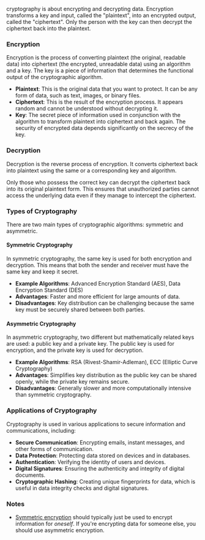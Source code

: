cryptography is about encrypting and decrypting data. Encryption transforms a key and input, called the "plaintext", into an encrypted output, called the "ciphertext". Only the person with the key can then decrypt the ciphertext back into the plaintext.

### Encryption
Encryption is the process of converting plaintext (the original, readable data) into ciphertext (the encrypted, unreadable data) using an algorithm and a key. The key is a piece of information that determines the functional output of the cryptographic algorithm.

- **Plaintext**: This is the original data that you want to protect. It can be any form of data, such as text, images, or binary files.
- **Ciphertext**: This is the result of the encryption process. It appears random and cannot be understood without decrypting it.
- **Key**: The secret piece of information used in conjunction with the algorithm to transform plaintext into ciphertext and back again. The security of encrypted data depends significantly on the secrecy of the key.

### Decryption
Decryption is the reverse process of encryption. It converts ciphertext back into plaintext using the same or a corresponding key and algorithm.

Only those who possess the correct key can decrypt the ciphertext back into its original plaintext form. This ensures that unauthorized parties cannot access the underlying data even if they manage to intercept the ciphertext.

### Types of Cryptography
There are two main types of cryptographic algorithms: symmetric and asymmetric.
#### Symmetric Cryptography
In symmetric cryptography, the same key is used for both encryption and decryption. This means that both the sender and receiver must have the same key and keep it secret.

- **Example Algorithms**: Advanced Encryption Standard (AES), Data Encryption Standard (DES)
- **Advantages**: Faster and more efficient for large amounts of data.
- **Disadvantages**: Key distribution can be challenging because the same key must be securely shared between both parties.

#### Asymmetric Cryptography
In asymmetric cryptography, two different but mathematically related keys are used: a public key and a private key. The public key is used for encryption, and the private key is used for decryption.

- **Example Algorithms**: RSA (Rivest-Shamir-Adleman), ECC (Elliptic Curve Cryptography)
- **Advantages**: Simplifies key distribution as the public key can be shared openly, while the private key remains secure.
- **Disadvantages**: Generally slower and more computationally intensive than symmetric cryptography.

### Applications of Cryptography
Cryptography is used in various applications to secure information and communications, including:
- **Secure Communication**: Encrypting emails, instant messages, and other forms of communication.
- **Data Protection**: Protecting data stored on devices and in databases.
- **Authentication**: Verifying the identity of users and devices.
- **Digital Signatures**: Ensuring the authenticity and integrity of digital documents.
- **Cryptographic Hashing**: Creating unique fingerprints for data, which is useful in data integrity checks and digital signatures.

### Notes
- [Symmetric encryption](https://blog.boot.dev/cryptography/aes-256-cipher/#symmetric-encryption-vs-asymmetric-encryption) should typically just be used to encrypt information for _oneself_. If you're encrypting data for someone else, you should use asymmetric encryption.